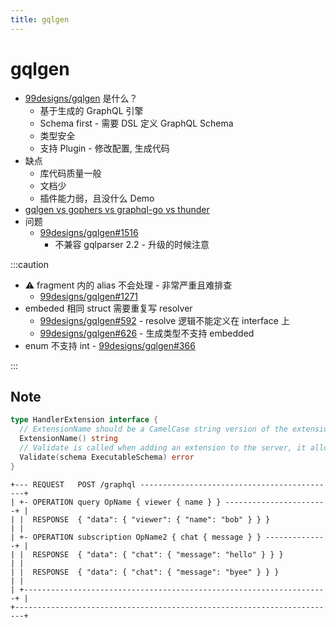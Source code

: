 ```yaml
---
title: gqlgen
---
```


# gqlgen

- [99designs/gqlgen](https://github.com/99designs/gqlgen) 是什么？
  - 基于生成的 GraphQL 引擎
  - Schema first - 需要 DSL 定义 GraphQL Schema
  - 类型安全
  - 支持 Plugin - 修改配置, 生成代码
- 缺点
  - 库代码质量一般
  - 文档少
  - 插件能力弱，且没什么 Demo
- [gqlgen vs gophers vs graphql-go vs thunder](https://gqlgen.com/feature-comparison/)
- 问题
  - [99designs/gqlgen#1516](https://github.com/99designs/gqlgen/issues/1516)
    - 不兼容 gqlparser 2.2 - 升级的时候注意

:::caution

- ⚠️ fragment 内的 alias 不会处理 - 非常严重且难排查
  - [99designs/gqlgen#1271](https://github.com/99designs/gqlgen/issues/1271)
- embeded 相同 struct 需要重复写 resolver
  - [99designs/gqlgen#592](https://github.com/99designs/gqlgen/issues/592) - resolve 逻辑不能定义在 interface 上
  - [99designs/gqlgen#626](https://github.com/99designs/gqlgen/issues/626) - 生成类型不支持 embedded
- enum 不支持 int - [99designs/gqlgen#366](https://github.com/99designs/gqlgen/issues/366)

:::

## Note

```go
type HandlerExtension interface {
  // ExtensionName should be a CamelCase string version of the extension which may be shown in stats and logging.
  ExtensionName() string
  // Validate is called when adding an extension to the server, it allows validation against the servers schema.
  Validate(schema ExecutableSchema) error
}
```

```
+--- REQUEST   POST /graphql --------------------------------------------+
| +- OPERATION query OpName { viewer { name } } -----------------------+ |
| |  RESPONSE  { "data": { "viewer": { "name": "bob" } } }             | |
| +- OPERATION subscription OpName2 { chat { message } } --------------+ |
| |  RESPONSE  { "data": { "chat": { "message": "hello" } } }          | |
| |  RESPONSE  { "data": { "chat": { "message": "byee" } } }           | |
| +--------------------------------------------------------------------+ |
+------------------------------------------------------------------------+
```
